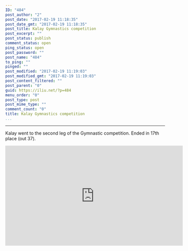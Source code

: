 ```yaml
---
ID: "484"
post_author: "2"
post_date: "2017-02-19 11:18:35"
post_date_gmt: "2017-02-19 11:18:35"
post_title: Kalay Gymnastics competition
post_excerpt: ""
post_status: publish
comment_status: open
ping_status: open
post_password: ""
post_name: "484"
to_ping: ""
pinged: ""
post_modified: "2017-02-19 11:19:03"
post_modified_gmt: "2017-02-19 11:19:03"
post_content_filtered: ""
post_parent: "0"
guid: https://iliu.net/?p=484
menu_order: "0"
post_type: post
post_mime_type: ""
comment_count: "0"
title: Kalay Gymnastics competition
...
```

---

Kalay went to the second leg of the Gymnastic competition.  Ended in 17th place (out 37).

<iframe width="560" height="315" src="https://www.youtube.com/embed/videoseries?list=PLP2kcqQRT5LGwSPp7D44iyd39qf-cQ-3x" frameborder="0" allow="autoplay; encrypted-media" allowfullscreen></iframe>
<!-- iframe width="560" height="315" src="https://www.youtube.com/embed/videoseries?list=" frameborder="0" allow="autoplay; encrypted-media" allowfullscreen></iframe> -->


